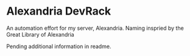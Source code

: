 # Alexandria DevRack
An automation effort for my server, Alexandria. Naming inspried by the Great Library of Alexandria

Pending additional information in readme.
